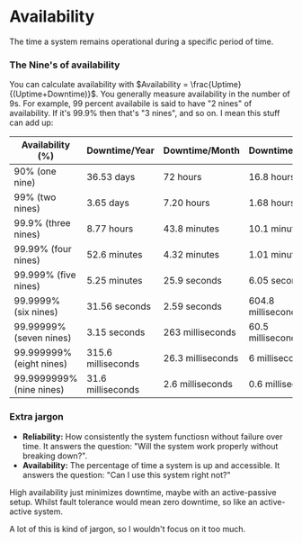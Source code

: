 # Availability 
The time a system remains operational during a specific period of time.

### The Nine's of availability
You can calculate availability with $Availability = \frac{Uptime}{(Uptime+Downtime)}$. You generally measure availability in the number of 9s. For example, 99 percent availabile is said to have "2 nines" of availability. If it's 99.9% then that's "3 nines", and so on. I mean this stuff can add up:

| **Availability (%)**     | **Downtime/Year**  | **Downtime/Month** | **Downtime/Week**  |
| ------------------------ | ------------------ | ------------------ | ------------------ |
| 90% (one nine)           | 36.53 days         | 72 hours           | 16.8 hours         |
| 99% (two nines)          | 3.65 days          | 7.20 hours         | 1.68 hours         |
| 99.9% (three nines)      | 8.77 hours         | 43.8 minutes       | 10.1 minutes       |
| 99.99% (four nines)      | 52.6 minutes       | 4.32 minutes       | 1.01 minutes       |
| 99.999% (five nines)     | 5.25 minutes       | 25.9 seconds       | 6.05 seconds       |
| 99.9999% (six nines)     | 31.56 seconds      | 2.59 seconds       | 604.8 milliseconds |
| 99.99999% (seven nines)  | 3.15 seconds       | 263 milliseconds   | 60.5 milliseconds  |
| 99.999999% (eight nines) | 315.6 milliseconds | 26.3 milliseconds  | 6 milliseconds     |
| 99.9999999% (nine nines) | 31.6 milliseconds  | 2.6 milliseconds   | 0.6 milliseconds   |

### Extra jargon
- **Reliability:** How consistently the system functiosn without failure over time. It answers the question: "Will the system work properly without breaking down?".
- **Availability:** The percentage of time a system is up and accessible. It answers the question: "Can I use this system right not?"

High availability just minimizes downtime, maybe with an active-passive setup. Whilst fault tolerance would mean zero downtime, so like an active-active system.

A lot of this is kind of jargon, so I wouldn't focus on it too much.